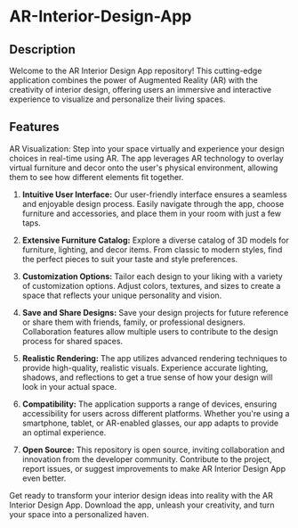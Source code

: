 # AR-Interior-Design-App

## Description  

Welcome to the AR Interior Design App repository! This cutting-edge application combines the power of Augmented Reality (AR) with the creativity of interior design, offering users an immersive and interactive experience to visualize and personalize their living spaces.

## Features

AR Visualization: Step into your space virtually and experience your design choices in real-time using AR. The app leverages AR technology to overlay virtual furniture and decor onto the user's physical environment, allowing them to see how different elements fit together.

1. **Intuitive User Interface:** Our user-friendly interface ensures a seamless and enjoyable design process. Easily navigate through the app, choose furniture and accessories, and place them in your room with just a few taps.

2. **Extensive Furniture Catalog:** Explore a diverse catalog of 3D models for furniture, lighting, and decor items. From classic to modern styles, find the perfect pieces to suit your taste and style preferences.

3. **Customization Options:** Tailor each design to your liking with a variety of customization options. Adjust colors, textures, and sizes to create a space that reflects your unique personality and vision.

4. **Save and Share Designs:** Save your design projects for future reference or share them with friends, family, or professional designers. Collaboration features allow multiple users to contribute to the design process for shared spaces.

5. **Realistic Rendering:** The app utilizes advanced rendering techniques to provide high-quality, realistic visuals. Experience accurate lighting, shadows, and reflections to get a true sense of how your design will look in your actual space.

6. **Compatibility:** The application supports a range of devices, ensuring accessibility for users across different platforms. Whether you're using a smartphone, tablet, or AR-enabled glasses, our app adapts to provide an optimal experience.

7. **Open Source:** This repository is open source, inviting collaboration and innovation from the developer community. Contribute to the project, report issues, or suggest improvements to make AR Interior Design App even better.

Get ready to transform your interior design ideas into reality with the AR Interior Design App. Download the app, unleash your creativity, and turn your space into a personalized haven.
